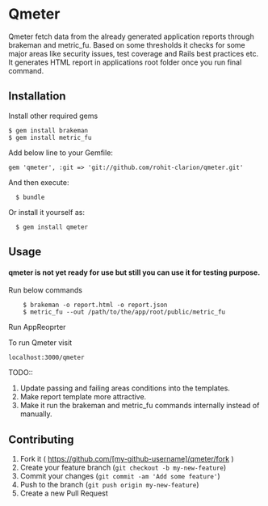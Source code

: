 # Qmeter

Qmeter fetch data from the already generated application reports through brakeman and metric_fu. 
Based on some thresholds it checks for some major areas like security issues, test coverage and Rails best practices etc.
It generates HTML report in applications root folder once you run final command.

## Installation

Install other required gems 

```
$ gem install brakeman
$ gem install metric_fu
```

Add below line to your Gemfile:

```
gem 'qmeter', :git => 'git://github.com/rohit-clarion/qmeter.git'
```

And then execute:

```
  $ bundle
```

Or install it yourself as:

```
  $ gem install qmeter
```

## Usage

#### qmeter is not yet ready for use but still you can use it for testing purpose.


Run below commands

```
	$ brakeman -o report.html -o report.json
	$ metric_fu --out /path/to/the/app/root/public/metric_fu
```

Run AppReoprter

To run Qmeter visit

```
localhost:3000/qmeter
```

TODO:: 

1. Update passing and failing areas conditions into the templates.
2. Make report template more attractive.
3. Make it run the brakeman and metric_fu commands internally instead of manually.


## Contributing

1. Fork it ( https://github.com/[my-github-username]/qmeter/fork )
2. Create your feature branch (`git checkout -b my-new-feature`)
3. Commit your changes (`git commit -am 'Add some feature'`)
4. Push to the branch (`git push origin my-new-feature`)
5. Create a new Pull Request
